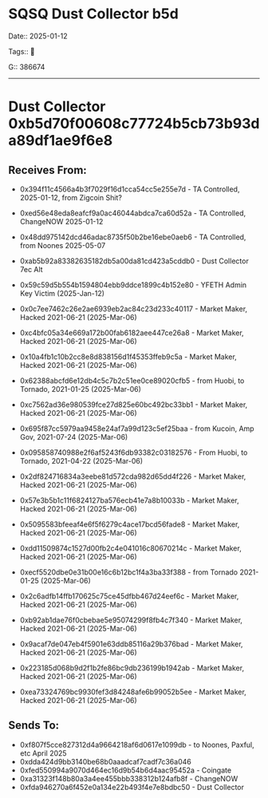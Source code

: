# SQSQ Dust Collector b5d

Date:: 2025-01-12

Tags:: 🔑

G:: 386674

---

# Dust Collector 0xb5d70f00608c77724b5cb73b93da89df1ae9f6e8


## Receives From:

- 0x394f11c4566a4b3f7029f16d1cca54cc5e255e7d - TA Controlled, 2025-01-12, from Zigcoin Shit?
- 0xed56e48eda8eafcf9a0ac46044abdca7ca60d52a - TA Controlled, ChangeNOW 2025-01-12
- 0x48dd975142dcd46adac8735f50b2be16ebe0aeb6 - TA Controlled, from Noones 2025-05-07
- 0xab5b92a83382635182db5a00da81cd423a5cddb0 - Dust Collector 7ec Alt

- 0x59c59d5b554b1594804ebb9ddce1899c4b152e80 - YFETH Admin Key Victim              (2025-Jan-12)
- 0x0c7ee7462c26e2ae6939eb2ac84c23d233c40117 - Market Maker, Hacked 2021-06-21     (2025-Mar-06)
- 0xc4bfc05a34e669a172b00fab6182aee447ce26a8 - Market Maker, Hacked 2021-06-21     (2025-Mar-06)
- 0x10a4fb1c10b2cc8e8d838156d1f45353ffeb9c5a - Market Maker, Hacked 2021-06-21     (2025-Mar-06)
- 0x62388abcfd6e12db4c5c7b2c51ee0ce89020cfb5 - from Huobi, to Tornado, 2021-01-25  (2025-Mar-06)
- 0xc7562ad36e980539fce27d825e60bc492bc33bb1 - Market Maker, Hacked 2021-06-21     (2025-Mar-06)
- 0x695f87cc5979aa9458e24af7a99d123c5ef25baa - from Kucoin, Amp Gov, 2021-07-24    (2025-Mar-06)
- 0x095858740988e2f6af5243f6db93382c03182576 - From Huobi, to Tornado, 2021-04-22  (2025-Mar-06)
- 0x2df824716834a3eebe81d572cda982d65dd4f226 - Market Maker, Hacked 2021-06-21     (2025-Mar-06)
- 0x57e3b5b1c11f6824127ba576ecb41e7a8b10033b - Market Maker, Hacked 2021-06-21     (2025-Mar-06)
- 0x5095583bfeeaf4e6f5f6279c4ace17bcd56fade8 - Market Maker, Hacked 2021-06-21     (2025-Mar-06)
- 0xdd11509874c1527d00fb2c4e041016c80670214c - Market Maker, Hacked 2021-06-21     (2025-Mar-06)
- 0xecf5520dbe0e31b00e16c6b12bc1f4a3ba33f388 - from Tornado 2021-01-25             (2025-Mar-06)
- 0x2c6adfb14ffb170625c75ce45dfbb467d24eef6c - Market Maker, Hacked 2021-06-21     (2025-Mar-06)
- 0xb92ab1dae76f0cbebae5e95074299f8fb4c7f340 - Market Maker, Hacked 2021-06-21     (2025-Mar-06)
- 0x9acaf7de047eb4f5901e63ddb85116a29b376bad - Market Maker, Hacked 2021-06-21     (2025-Mar-06)
- 0x223185d068b9d2f1b2fe86bc9db236199b1942ab - Market Maker, Hacked 2021-06-21     (2025-Mar-06)
- 0xea73324769bc9930fef3d84248afe6b99052b5ee - Market Maker, Hacked 2021-06-21     (2025-Mar-06)


## Sends To:

- 0xf807f5cce827312d4a9664218af6d0617e1099db - to Noones, Paxful, etc April 2025
- 0xdda424d9bb3140be68b0aaadcaf7cadf7c36a046
- 0xfed550994a9070d464ec16d9b54b6d4aac95452a - Coingate
- 0xa31323f148b80a3a4ee455bbb338312b124afb8f - ChangeNOW
- 0xfda946270a6f452e0a134e22b493f4e7e8bdbc50 - Dust Collector
